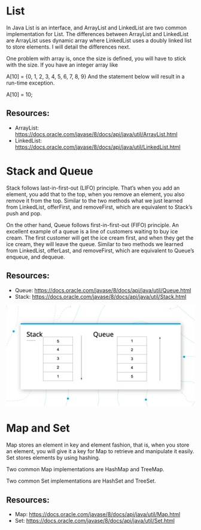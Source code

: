 # List
In Java List is an interface, and ArrayList and LinkedList are two common implementation for List. The differences between ArrayList and LinkedList 
are ArrayList uses dynamic array where LinkedList uses a doubly linked list to store elements. I will detail the differences next.

One problem with array is, once the size is defined, you will have to stick with the size. If you have an integer array like

A[10] = {0, 1, 2, 3, 4, 5, 6, 7, 8, 9} 
And the statement below will result in a run-time exception.

A[10] = 10;

## Resources:
* ArrayList: https://docs.oracle.com/javase/8/docs/api/java/util/ArrayList.html
* LinkedList: https://docs.oracle.com/javase/8/docs/api/java/util/LinkedList.html

# Stack and Queue
Stack follows last-in-first-out (LIFO) principle. That’s when you add an element, you add that to the top, when you remove an element, 
you also remove it from the top. Similar to the two methods what we just learned from LinkedList, offerFirst, and removeFirst, which are 
equivalent to Stack’s push and pop.

On the other hand, Queue follows first-in-first-out (FIFO) principle. An excellent example of a queue is a line of customers waiting to 
buy ice cream. The first customer will get the ice cream first, and when they get the ice cream, they will leave the queue. Similar to 
two methods we learned from LinkedList, offerLast, and removeFirst, which are equivalent to Queue’s enqueue, and dequeue.

## Resources:
* Queue: https://docs.oracle.com/javase/8/docs/api/java/util/Queue.html
* Stack: https://docs.oracle.com/javase/8/docs/api/java/util/Stack.html


<p align="center">
  <img src="https://github.com/iamAkolab/udacity_javadev_nanodegree/blob/main/part2_java_basics/StackAndQueue.png" title="Stack and Queue">
</p>

# Map and Set
Map stores an element in key and element fashion, that is, when you store an element, you will give it a key for Map to retrieve and manipulate it easily. Set stores elements by using hashing.

Two common Map implementations are HashMap and TreeMap.

Two common Set implementations are HashSet and TreeSet.

## Resources:
* Map: https://docs.oracle.com/javase/8/docs/api/java/util/Map.html
* Set: https://docs.oracle.com/javase/8/docs/api/java/util/Set.html

